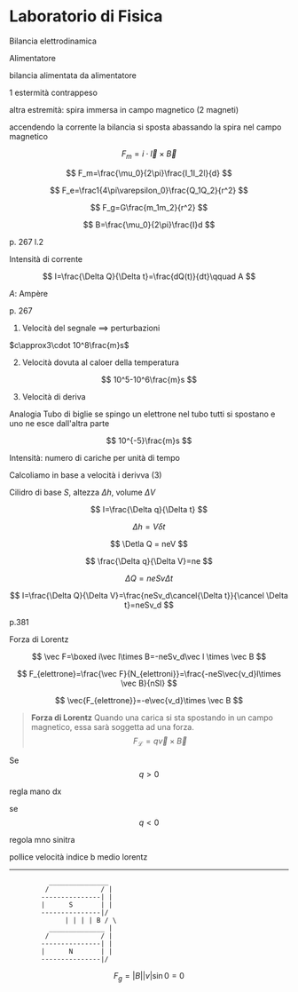 # Laboratorio di Fisica

Bilancia elettrodinamica

Alimentatore

bilancia alimentata da alimentatore


1 estermità contrappeso


altra estremità: spira immersa in campo magnetico (2 magneti)


accendendo la corrente la bilancia si sposta abassando la spira nel campo magnetico                                                                                              

$$
F_m= i\cdot \vec l \times \vec B
$$


$$
F_m=\frac{\mu_0}{2\pi}\frac{I_1I_2l}{d}
$$


$$
F_e=\frac1{4\pi\varepsilon_0}\frac{Q_1Q_2}{r^2}
$$

$$
F_g=G\frac{m_1m_2}{r^2}
$$



$$
B=\frac{\mu_0}{2\pi}\frac{I}d
$$

p. 267 l.2

Intensità di corrente

$$
I=\frac{\Delta Q}{\Delta t}=\frac{dQ(t)}{dt}\qquad A
$$

$A$: Ampère



p. 267

1. Velocità del segnale $\implies$ perturbazioni

$c\approx3\cdot 10^8\frac{m}s$

2. Velocità dovuta al caloer della temperatura

$$
10^5-10^6\frac{m}s
$$

3. Velocità di deriva


Analogia
Tubo di biglie
se spingo un elettrone nel tubo tutti si spostano e uno ne esce dall'altra parte


$$
10^{-5}\frac{m}s
$$

Intensità: numero di cariche per unità di tempo


Calcoliamo in base a velocità i derivva $(3)$




Cilidro di base $S$, altezza $\Delta h$, volume $\Delta V$

$$
I=\frac{\Delta q}{\Delta t}
$$


$$
\Delta h = V\delta t
$$

$$
\Detla Q = neV
$$


$$
\frac{\Delta q}{\Delta V}=ne
$$


$$
\Delta Q = neSv\Delta t
$$

$$
I=\frac{\Delta Q}{\Delta V}=\frac{neSv_d\cancel{\Delta t}}{\cancel \Delta t}=neSv_d
$$


p.381

Forza di Lorentz


$$
\vec F=\boxed i\vec l\times B=-neSv_d\vec l \times \vec B
$$

$$
F_{elettrone}=\frac{\vec F}{N_{elettroni}}=\frac{-neS\vec{v_d}l\times \vec B}{nSl}
$$


$$
\vec{F_{elettrone}}=-e\vec{v_d}\times \vec B
$$

> **Forza di Lorentz**
> Quando una carica si sta spostando in un campo magnetico, essa sarà soggetta ad una forza.
> $$
F_{\mathscr{L}}=q\vec{v}\times \vec B
$$

Se
$$
q> 0
$$

regla mano dx


se
$$
q < 0
$$


regola mno sinitra

pollice velocità
indice b
medio lorentz





----
              _______________
             /             / |
			---------------| |
			|      S       | |
			---------------|/
                  | | | | B / \
              ______________ |
             /             / |
			---------------| |
			|      N       | |
			---------------|/
     


$$
F_g=|B||v|\sin 0=0
$$
<!--stackedit_data:
eyJoaXN0b3J5IjpbLTE2NjA5MzA1ODRdfQ==
-->